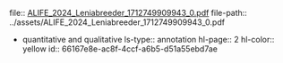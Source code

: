 file:: [ALIFE_2024_Leniabreeder_1712749909943_0.pdf](../assets/ALIFE_2024_Leniabreeder_1712749909943_0.pdf)
file-path:: ../assets/ALIFE_2024_Leniabreeder_1712749909943_0.pdf

- quantitative and qualitative
  ls-type:: annotation
  hl-page:: 2
  hl-color:: yellow
  id:: 66167e8e-ac8f-4ccf-a6b5-d51a55ebd7ae